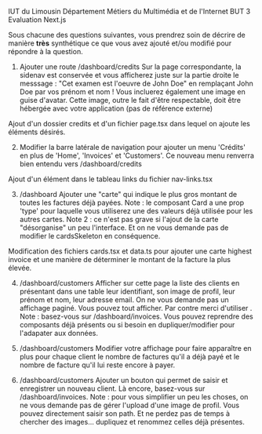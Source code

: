IUT du Limousin
Département Métiers du Multimédia et de l'Internet
BUT 3
Evaluation Next.js


Sous chacune des questions suivantes, vous prendrez soin de décrire de manière **très** synthétique ce que vous avez
ajouté et/ou modifié pour répondre à la question.


1. Ajouter une route /dashboard/credits
   Sur la page correspondante, la sidenav est conservée et vous afficherez juste sur la partie droite le messsage : 
   "Cet examen est l'oeuvre de John Doe" en remplaçant John Doe par vos prénom et nom ! Vous incluerez également
   une image en guise d'avatar. Cette image, outre le fait d'être respectable, doit être hébergée avec votre application (pas de référence externe)

Ajout d'un dossier credits et d'un fichier page.tsx dans lequel on ajoute les éléments désirés.

2. Modifier la barre latérale de navigation pour ajouter un menu 'Crédits' en plus de 'Home', 'Invoices' et 'Customers'.
   Ce nouveau menu renverra bien entendu vers /dashboard/credits 

Ajout d'un élément dans le tableau links du fichier nav-links.tsx


3. /dashboard
   Ajouter une "carte" qui indique le plus gros montant de toutes les factures déjà payées.
   Note : le composant Card a une prop 'type' pour laquelle vous utiliserez une des valeurs déjà utilisée pour les autres cartes.
   Note 2 : ce n'est pas grave si l'ajout de la carte "désorganise" un peu l'interface. Et on ne vous demande pas de modifier le cardsSkeleton en conséquence.

Modification des fichiers cards.tsx et data.ts pour ajouter une carte highest invoice et une manière de déterminer le montant de la facture la plus élevée.

4. /dashboard/customers
   Afficher sur cette page la liste des clients en présentant dans une table leur identifiant, son image de profil, leur prénom et nom, leur adresse email.
   On ne vous demande pas un affichage paginé. Vous pouvez tout afficher. Par contre merci d'utiliser <Suspense>.
   Note : basez-vous sur /dashboard/invoices. Vous pouvez reprendre des composants déjà présents ou si besoin en dupliquer/modifier 
   pour l'adapater aux données.


5. /dashboard/customers
   Modifier votre affichage pour faire apparaître en plus pour chaque client le nombre de factures qu'il a déjà payé et le nombre
   de facture qu'il lui reste encore à payer.


6. /dashboard/customers
   Ajouter un bouton qui permet de saisir et enregistrer un nouveau client. Là encore, basez-vous sur /dashboard/invoices.
   Note : pour vous simplifier un peu les choses, on ne vous demande pas de gérer l'upload d'une image de profil. Vous pouvez
   directement saisir son path. Et ne perdez pas de temps à chercher des images... dupliquez et renommez celles déjà présentes.